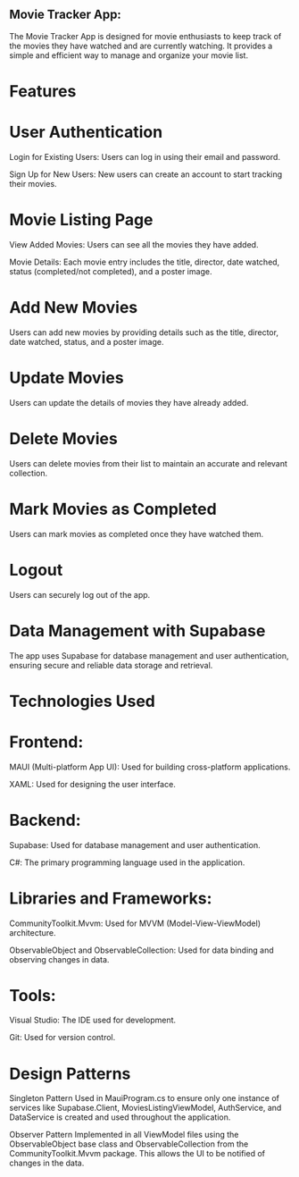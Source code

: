 ## Movie Tracker App:

The Movie Tracker App is designed for movie enthusiasts to keep track of the movies they have watched and are currently watching. It provides a simple and efficient way to manage and organize your movie list.

# Features
# User Authentication
Login for Existing Users: Users can log in using their email and password.

Sign Up for New Users: New users can create an account to start tracking their movies.

# Movie Listing Page
View Added Movies: Users can see all the movies they have added.

Movie Details: Each movie entry includes the title, director, date watched, status (completed/not completed), and a poster image.

# Add New Movies
Users can add new movies by providing details such as the title, director, date watched, status, and a poster image.
# Update Movies
Users can update the details of movies they have already added.
# Delete Movies
Users can delete movies from their list to maintain an accurate and relevant collection.
# Mark Movies as Completed
Users can mark movies as completed once they have watched them.
# Logout
Users can securely log out of the app.
# Data Management with Supabase
The app uses Supabase for database management and user authentication, ensuring secure and reliable data storage and retrieval.

# Technologies Used
# Frontend:
MAUI (Multi-platform App UI): Used for building cross-platform applications.

XAML: Used for designing the user interface.

# Backend:

Supabase: Used for database management and user authentication.

C#: The primary programming language used in the application.

# Libraries and Frameworks:

CommunityToolkit.Mvvm: Used for MVVM (Model-View-ViewModel) architecture.

ObservableObject and ObservableCollection: Used for data binding and observing changes in data.

# Tools:
Visual Studio: The IDE used for development.

Git: Used for version control.

# Design Patterns
Singleton Pattern
Used in MauiProgram.cs to ensure only one instance of services like Supabase.Client, MoviesListingViewModel, AuthService, and DataService is created and used throughout the application.

Observer Pattern
Implemented in all ViewModel files using the ObservableObject base class and ObservableCollection<Movie> from the CommunityToolkit.Mvvm package. This allows the UI to be notified of changes in the data.


